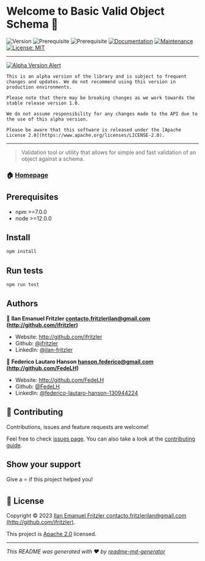 # Welcome to Basic Valid Object Schema 👋
![Version](https://img.shields.io/badge/version-0.1.2-blue.svg?cacheSeconds=2592000)
![Prerequisite](https://img.shields.io/badge/npm-%3E%3D7.0.0-blue.svg)
![Prerequisite](https://img.shields.io/badge/node-%3E%3D12.0.0-blue.svg)
[![Documentation](https://img.shields.io/badge/documentation-yes-brightgreen.svg)](https://github.com/ifritzler/basic-valid-object-schema#readme)
[![Maintenance](https://img.shields.io/badge/Maintained%3F-yes-green.svg)](https://github.com/ifritzler/basic-valid-object-schema/graphs/commit-activity)
[![License: MIT](https://img.shields.io/github/license/ifritzler/Basic)](https://github.com/ifritzler/basic-valid-object-schema/blob/main/LICENSE.md)

---

[![Alpha Version Alert](https://img.shields.io/badge/-ALPHA-yellow?style=for-the-badge)](#) 

```
This is an alpha version of the library and is subject to frequent changes and updates. We do not recommend using this version in production environments.

Please note that there may be breaking changes as we work towards the stable release version 1.0.

We do not assume responsibility for any changes made to the API due to the use of this alpha version.

Please be aware that this software is released under the [Apache License 2.0](https://www.apache.org/licenses/LICENSE-2.0). 
```
---



> Validation tool or utility that allows for simple and fast validation of an object against a schema.

### 🏠 [Homepage](https://github.com/ifritzler/basic-valid-object-schema)

## Prerequisites

- npm >=7.0.0
- node >=12.0.0

## Install

```sh
npm install
```

## Run tests

```sh
npm run test
```

## Authors

👤 **Ilan Emanuel Fritzler <contacto.fritzlerilan@gmail.com> (http://github.com/ifritzler)**

* Website: http://github.com/ifritzler
* Github: [@ifritzler](https://github.com/ifritzler)
* LinkedIn: [@ilan-fritzler](https://linkedin.com/in/ilan-fritzler)

👤 **Federico Lautaro Hanson <hanson.federico@gmail.com> (http://github.com/FedeLH)**

* Website: http://github.com/FedeLH
* Github: [@FedeLH](https://github.com/FedeLH)
* LinkedIn: [@federico-lautaro-hanson-130944224](https://linkedin.com/in/federico-lautaro-hanson-130944224)

## 🤝 Contributing

Contributions, issues and feature requests are welcome!

Feel free to check [issues page](https://github.com/ifritzler/basic-valid-object-schema/issues). You can also take a look at the [contributing guide](https://github.com/ifritzler/basic-valid-object-schema/blob/main/CONTRIBUTING.md).

## Show your support

Give a ⭐️ if this project helped you!


## 📝 License

Copyright © 2023 [Ilan Emanuel Fritzler <contacto.fritzlerilan@gmail.com> (http://github.com/ifritzler)](https://github.com/ifritzler).

This project is [Apache 2.0](https://github.com/ifritzler/basic-valid-object-schema/blob/main/LICENSE.md) licensed.

***
_This README was generated with ❤️ by [readme-md-generator](https://github.com/kefranabg/readme-md-generator)_